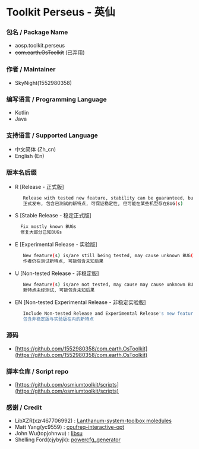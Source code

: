 # Toolkit Perseus - 英仙
### 包名 / Package Name
- aosp.toolkit.perseus
- ~~com.earth.OsToolkit~~ (已弃用)
### 作者 / Maintainer
- SkyNight(1552980358)
### 编写语言 / Programming Language
- Kotlin
- Java
### 支持语言 / Supported Language
- 中文简体  (Zh_cn)
- English   (En)
### 版本名后缀
- R [Release - 正式版]
   ```bash
      Release with tested new feature, stability can be guaranteed, but may cause BUG(s) on some devices
      正式发布, 包含已测试的新特点, 可保证稳定性, 但可能在某些机型存在BUG(s)
   ```
- S [Stable Release - 稳定正式版]
  ```bash
    Fix mostly known BUGs
    修复大部分已知BUGs
  ```
- E [Experimental Release - 实验版]
  ```bash
     New feature(s) is/are still being tested, may cause unknown BUG(s)
     作者仍在测试新特点, 可能包含未知后果
  ```
- U [Non-tested Release - 非稳定版]
  ```bash
     New feature(s) is/are not tested, may cause may cause unknown BUG(s)
     新特点未经测试, 可能包含未知后果
  ```
- EN [Non-tested Experimental Release - 非稳定实验版]
  ```bash
     Include Non-tested Release and Experimental Release's new features
     包含非稳定版与实验版在内的新特点
  ```
### 源码
- [https://github.com/1552980358/com.earth.OsToolkit](https://github.com/1552980358/com.earth.OsToolkit)
### 脚本仓库 / Script repo
- [https://github.com/osmiumtoolkit/scripts](https://github.com/osmiumtoolkit/scripts)
### 感谢 / Credit
- LibXZR(xzr467706992)  : [Lanthanum-system-toolbox moledules](https://github.com/Lanthanum-system-toolbox-v2/Modules)
- Matt Yang(yc9559)     : [cpufreq-interactive-opt](https://github.com/yc9559/cpufreq-interactive-opt)
- John Wu(topjohnwu)    : [libsu](https://github.com/topjohnwu/libsu)
- Shelling Ford(cjybyjk): [powercfg_generator](https://github.com/cjybyjk/powercfg_generator)